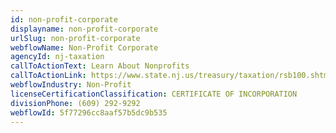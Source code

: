 ```yaml
---
id: non-profit-corporate
displayname: non-profit-corporate
urlSlug: non-profit-corporate
webflowName: Non-Profit Corporate
agencyId: nj-taxation
callToActionText: Learn About Nonprofits
callToActionLink: https://www.state.nj.us/treasury/taxation/rsb100.shtml
webflowIndustry: Non-Profit
licenseCertificationClassification: CERTIFICATE OF INCORPORATION
divisionPhone: (609) 292-9292
webflowId: 5f77296cc8aaf57b5dc9b535
---
```

